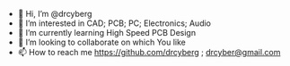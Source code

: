 - 👋 Hi, I’m @drcyberg
- 👀 I’m interested in CAD; PCB; PC; Electronics; Audio
- 🌱 I’m currently learning High Speed PCB Design
- 💞️ I’m looking to collaborate on which You like
- 📫 How to reach me https://github.com/drcyberg ; drcyber@gmail.com
